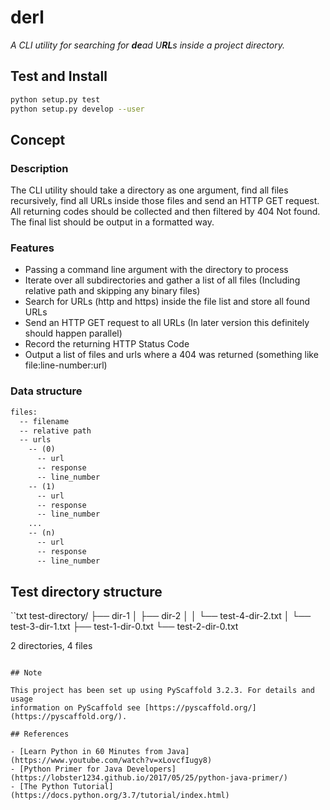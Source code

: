 # derl

*A CLI utility for searching for **de**ad U**RL**s inside a project directory.*

## Test and Install

```sh
python setup.py test
python setup.py develop --user
```

## Concept

### Description

The CLI utility should take a directory as one argument, find all files recursively,
find all URLs inside those files and send an HTTP GET request. All returning codes
should be collected and then filtered by 404 Not found. The final list should be
output in a formatted way.

### Features

- Passing a command line argument with the directory to process
- Iterate over all subdirectories and gather a list of all files
  (Including relative path and skipping any binary files)
- Search for URLs (http and https) inside the file list and store all found URLs
- Send an HTTP GET request to all URLs (In later version this definitely should happen parallel)
- Record the returning HTTP Status Code
- Output a list of files and urls where a 404 was returned (something like file:line-number:url)

### Data structure

```txt
files:
  -- filename
  -- relative path
  -- urls
    -- (0)
      -- url
      -- response
      -- line_number
    -- (1)
      -- url
      -- response
      -- line_number
    ...
    -- (n)
      -- url
      -- response
      -- line_number
```

## Test directory structure

``txt
test-directory/
├── dir-1
│   ├── dir-2
│   │   └── test-4-dir-2.txt
│   └── test-3-dir-1.txt
├── test-1-dir-0.txt
└── test-2-dir-0.txt

2 directories, 4 files
```

## Note

This project has been set up using PyScaffold 3.2.3. For details and usage
information on PyScaffold see [https://pyscaffold.org/](https://pyscaffold.org/).

## References

- [Learn Python in 60 Minutes from Java](https://www.youtube.com/watch?v=xLovcfIugy8)
- [Python Primer for Java Developers](https://lobster1234.github.io/2017/05/25/python-java-primer/)
- [The Python Tutorial](https://docs.python.org/3.7/tutorial/index.html)
